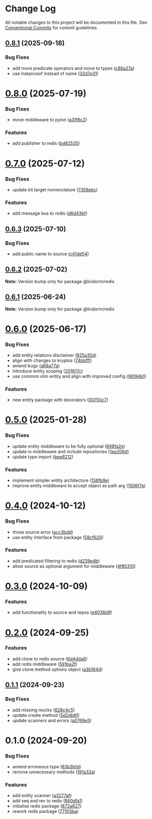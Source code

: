 # Change Log

All notable changes to this project will be documented in this file.
See [Conventional Commits](https://conventionalcommits.org) for commit guidelines.

## [0.8.1](https://github.com/lindorm-io/monorepo/compare/@lindorm/redis@0.8.0...@lindorm/redis@0.8.1) (2025-09-18)

### Bug Fixes

- add more predicate operators and move to types ([c86a27a](https://github.com/lindorm-io/monorepo/commit/c86a27a9640ee5a014fc8d65ff556dc5feaff4bb))
- use instanceof instead of name ([32d7e31](https://github.com/lindorm-io/monorepo/commit/32d7e31a81a0766f2165afc5c1a9106c957b5d6e))

# [0.8.0](https://github.com/lindorm-io/monorepo/compare/@lindorm/redis@0.7.0...@lindorm/redis@0.8.0) (2025-07-19)

### Bug Fixes

- move middleware to pylon ([a31f6c2](https://github.com/lindorm-io/monorepo/commit/a31f6c20c35629f6c905d657fd53d5b423636c60))

### Features

- add publisher to redis ([bd82535](https://github.com/lindorm-io/monorepo/commit/bd82535a524e72b82b4ec52cad67a27347f630ff))

# [0.7.0](https://github.com/lindorm-io/monorepo/compare/@lindorm/redis@0.6.3...@lindorm/redis@0.7.0) (2025-07-12)

### Bug Fixes

- update kit target nomenclature ([7358ebc](https://github.com/lindorm-io/monorepo/commit/7358ebcbe11ed4a4ed5c581ebeebefd64637c1e5))

### Features

- add message bus to redis ([d6d43bf](https://github.com/lindorm-io/monorepo/commit/d6d43bf42abded268543f50a2357cd920733c04d))

## [0.6.3](https://github.com/lindorm-io/monorepo/compare/@lindorm/redis@0.6.2...@lindorm/redis@0.6.3) (2025-07-10)

### Bug Fixes

- add public name to source ([c41dd54](https://github.com/lindorm-io/monorepo/commit/c41dd54a5a0081704f5d413c14a8796daa2ab6de))

## [0.6.2](https://github.com/lindorm-io/monorepo/compare/@lindorm/redis@0.6.1...@lindorm/redis@0.6.2) (2025-07-02)

**Note:** Version bump only for package @lindorm/redis

## [0.6.1](https://github.com/lindorm-io/monorepo/compare/@lindorm/redis@0.6.0...@lindorm/redis@0.6.1) (2025-06-24)

**Note:** Version bump only for package @lindorm/redis

# [0.6.0](https://github.com/lindorm-io/monorepo/compare/@lindorm/redis@0.5.0...@lindorm/redis@0.6.0) (2025-06-17)

### Bug Fixes

- add entity relations disclaimer ([825a35d](https://github.com/lindorm-io/monorepo/commit/825a35d823e47cfc0e76a085871f2f444db14b04))
- align with changes to kryptos ([74bbfff](https://github.com/lindorm-io/monorepo/commit/74bbfff6fb50504dc70327f7de3fd6d4b45cb65a))
- amend bugs ([a68a77a](https://github.com/lindorm-io/monorepo/commit/a68a77a811ddfe33a0b487cd84cda6a18d3054b6))
- introduce entity scoping ([201617c](https://github.com/lindorm-io/monorepo/commit/201617c57e453015a7f42b30d75a122fab7b4a35))
- use common slim entity and align with improved config ([f4094b1](https://github.com/lindorm-io/monorepo/commit/f4094b173f11af4d342ece49d8a3ff72f1846d20))

### Features

- new entity package with decorators ([00750c7](https://github.com/lindorm-io/monorepo/commit/00750c7380e1c934be8f3f317b4fba7b834f90a8))

# [0.5.0](https://github.com/lindorm-io/monorepo/compare/@lindorm/redis@0.4.0...@lindorm/redis@0.5.0) (2025-01-28)

### Bug Fixes

- update entity middleware to be fully optional ([698fa2e](https://github.com/lindorm-io/monorepo/commit/698fa2e00cbd6d910ffa5fe75ec655f000cdb279))
- update io middleware and include repositories ([1ee206d](https://github.com/lindorm-io/monorepo/commit/1ee206d194dd8ef55ef0196f5beb011b6400304f))
- update type import ([bee8212](https://github.com/lindorm-io/monorepo/commit/bee82124c50e4ac9c32f90960a1ba90931e2fc8d))

### Features

- implement simpler entity architecture ([158fb9e](https://github.com/lindorm-io/monorepo/commit/158fb9ed054ebbc6861c8c6ff869ebc8e9af8e4c))
- improve entity middleware to accept object as path arg ([1506f7e](https://github.com/lindorm-io/monorepo/commit/1506f7e5ab4cd90866916c4b151e61becb27dc06))

# [0.4.0](https://github.com/lindorm-io/monorepo/compare/@lindorm/redis@0.3.0...@lindorm/redis@0.4.0) (2024-10-12)

### Bug Fixes

- throw source error ([acc3bdd](https://github.com/lindorm-io/monorepo/commit/acc3bddae041e43b12d1b50b030036063d076bd0))
- use entity interface from package ([58cf620](https://github.com/lindorm-io/monorepo/commit/58cf620310391eea604fee3996c11b77c6274a54))

### Features

- add predicated filtering to redis ([d239e4b](https://github.com/lindorm-io/monorepo/commit/d239e4b8328d28db2b54800e3ecd9a567837c5f4))
- allow source as optional argument for middleware ([4f85310](https://github.com/lindorm-io/monorepo/commit/4f85310c2ab771648544142c6cd9cde144b633d7))

# [0.3.0](https://github.com/lindorm-io/monorepo/compare/@lindorm/redis@0.2.0...@lindorm/redis@0.3.0) (2024-10-09)

### Features

- add functionality to source and repos ([e4038d9](https://github.com/lindorm-io/monorepo/commit/e4038d91adb88d306bb8ddc7a14cb8cdb907f5a0))

# [0.2.0](https://github.com/lindorm-io/monorepo/compare/@lindorm/redis@0.1.1...@lindorm/redis@0.2.0) (2024-09-25)

### Features

- add clone to redis source ([6d4dda6](https://github.com/lindorm-io/monorepo/commit/6d4dda638e820831507e84374f64fa58299dd2b4))
- add redis middleware ([591ba2f](https://github.com/lindorm-io/monorepo/commit/591ba2f2b5ec48ee4222f014418b292d4b58aa25))
- give clone method options object ([a3b1644](https://github.com/lindorm-io/monorepo/commit/a3b16441c90dea194cd82c54cf913cd6e0d59071))

## [0.1.1](https://github.com/lindorm-io/monorepo/compare/@lindorm/redis@0.1.0...@lindorm/redis@0.1.1) (2024-09-23)

### Bug Fixes

- add missing mocks ([628c4c5](https://github.com/lindorm-io/monorepo/commit/628c4c5af3bf46e8bf7616aef5f2a248a455ca05))
- update create method ([5d2db6f](https://github.com/lindorm-io/monorepo/commit/5d2db6f55f9081593533c38eccdb96202d30e2cc))
- update scanners and errors ([a0769e5](https://github.com/lindorm-io/monorepo/commit/a0769e599a3b644e554c1ad75c687a0cc65feb12))

# 0.1.0 (2024-09-20)

### Bug Fixes

- amend erroneous type ([63b3b1d](https://github.com/lindorm-io/monorepo/commit/63b3b1d059cef6a18ef2e0cec600a84ab1c96c50))
- remove unnecessary methods ([191a32a](https://github.com/lindorm-io/monorepo/commit/191a32afebc592a834e07c271ed229fd2220ab2b))

### Features

- add entity scanner ([a3277af](https://github.com/lindorm-io/monorepo/commit/a3277afaf19878d6b9dd71db0e5263026c370d3b))
- add seq and rev to redis ([860dfa1](https://github.com/lindorm-io/monorepo/commit/860dfa1b6a7b3caa121b1d4f2adb0344fb313bb4))
- initialise redis package ([872a627](https://github.com/lindorm-io/monorepo/commit/872a627edc9e2a545fd734437ae4f7628ca1d5a8))
- rework redis package ([77103ba](https://github.com/lindorm-io/monorepo/commit/77103ba4bf25403df445c0826b83e6fdecea58a8))
